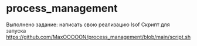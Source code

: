 # process_management

Выполнено задание: написать свою реализацию lsof
Скрипт для запуска https://github.com/MaxOOOOON/process_management/blob/main/script.sh
